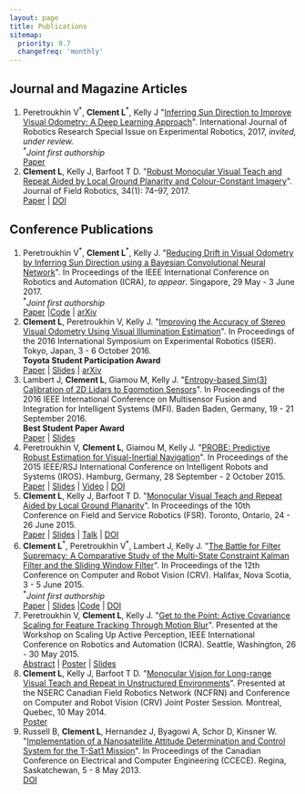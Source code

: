 ```yaml
---
layout: page
title: Publications
sitemap:
  priority: 0.7
  changefreq: 'monthly'
---
```


<div class="pub-list">

<h2>Journal and Magazine Articles</h2>
<ol class="start">

<li> Peretroukhin V<sup>*</sup>, <b>Clement L</b><sup>*</sup>, Kelly J "<u>Inferring Sun Direction to Improve Visual Odometry: A Deep Learning Approach</u>". International Journal of Robotics Research Special Issue on Experimental Robotics, 2017, <i>invited, under review.</i> <br/>
<sup>*</sup><i>Joint first authorship</i><br/>
<a href="{{ site.url }}/assets/docs/ijrr2017_sunBCNNVO_paper.pdf"><i class="fa fa-file-text-o fa-fw"></i> Paper</a>
</li>

<li> <b>Clement L</b>, Kelly J, Barfoot T D. "<u>Robust Monocular Visual Teach and Repeat Aided by Local Ground Planarity and Colour-Constant Imagery</u>". Journal of Field Robotics, 34(1): 74–97, 2017.<br/>
<a href="{{ site.url }}/assets/docs/jfr2016_monoVTR_paper.pdf"><i class="fa fa-file-text-o fa-fw"></i> Paper</a>
| <a href="http://dx.doi.org/10.1002/rob.21655"><i class="fa fa-external-link fa-fw"></i> DOI</a>
</li>

</ol>

<h2>Conference Publications</h2>
<ol class="continue">

<li> Peretroukhin V<sup>*</sup>, <b>Clement L</b><sup>*</sup>, Kelly J. "<u>Reducing Drift in Visual Odometry by Inferring Sun Direction using a Bayesian Convolutional Neural Network</u>". In Proceedings of the IEEE International Conference on Robotics and Automation (ICRA), <i>to appear</i>. Singapore, 29 May - 3 June 2017.<br/>
<sup>*</sup><i>Joint first authorship</i><br/>
<a href="{{ site.url }}/assets/docs/icra2017_sunbcnn_paper.pdf"><i class="fa fa-file-text-o fa-fw"></i> Paper</a>
|<a href="https://github.com/utiasSTARS/sun-bcnn-vo"><i class="fa fa-code-fork fa-fw"></i>Code</a>
| <a href="https://arxiv.org/abs/1609.05993"><i class="fa fa-external-link fa-fw"></i> arXiv</a>

<li> <b>Clement L</b>, Peretroukhin V, Kelly J. "<u>Improving the Accuracy of Stereo Visual Odometry Using Visual Illumination Estimation</u>". In Proceedings of the 2016 International Symposium on Experimental Robotics (ISER). Tokyo, Japan, 3 - 6 October 2016.<br/>
<b>Toyota Student Participation Award</b><br/>
<a href="{{ site.url }}/assets/docs/iser2016_sunVO_paper.pdf"><i class="fa fa-file-text-o fa-fw"></i> Paper</a>
| <a href="{{ site.url }}/assets/docs/iser2016_sunVO_slides.pdf"><i class="fa fa-television fa-fw"></i> Slides</a>
| <a href="https://arxiv.org/abs/1609.04705"><i class="fa fa-external-link fa-fw"></i> arXiv</a>

<li> Lambert J, <b>Clement L</b>, Giamou M, Kelly J. "<u>Entropy-based Sim(3) Calibration of 2D Lidars to Egomotion Sensors</u>". In Proceedings of the 2016 IEEE International Conference on Multisensor Fusion and Integration for Intelligent Systems (MFI). Baden Baden, Germany, 19 - 21 September 2016.<br/>
<b>Best Student Paper Award</b><br/>
<a href="{{ site.url }}/assets/docs/mfi2016_entropy_paper.pdf"><i class="fa fa-file-text-o fa-fw"></i> Paper</a>
| <a href="{{ site.url }}/assets/docs/mfi2016_entropy_slides.pdf"><i class="fa fa-television fa-fw"></i> Slides</a>

<li> Peretroukhin V, <b>Clement L</b>, Giamou M, Kelly J. "<u>PROBE: Predictive Robust Estimation for Visual-Inertial Navigation</u>". In Proceedings of the 2015 IEEE/RSJ International Conference on Intelligent Robots and Systems (IROS). Hamburg, Germany, 28 September - 2 October 2015.<br/>
<a href="{{ site.url }}/assets/docs/iros2015_PROBE_paper.pdf"><i class="fa fa-file-text-o fa-fw"></i> Paper</a>
| <a href="{{ site.url }}/assets/docs/iros2015_PROBE_slides.pdf"><i class="fa fa-television fa-fw"></i> Slides</a>
| <a href="https://youtu.be/0YmdVJ0Be3Q"><i class="fa fa-film fa-fw"></i> Video</a>
| <a href="http://dx.doi.org/10.1109/IROS.2015.7353890"><i class="fa fa-external-link fa-fw"></i> DOI</a>
</li>

<li> <b>Clement L</b>, Kelly J, Barfoot T D. "<u>Monocular Visual Teach and Repeat Aided by Local Ground Planarity</u>". In Proceedings of the 10th Conference on Field and Service Robotics (FSR). Toronto, Ontario, 24 - 26 June 2015.<br/>
<a href="{{ site.url }}/assets/docs/fsr2015_monoVTR_paper.pdf"><i class="fa fa-file-text-o fa-fw"></i> Paper</a>
| <a href="{{ site.url }}/assets/docs/fsr2015_monoVTR_slides.pdf"><i class="fa fa-television fa-fw"></i> Slides</a>
| <a href="https://youtu.be/FU6KeWgwrZ4"><i class="fa fa-film fa-fw"></i> Talk</a>
| <a href="http://dx.doi.org/10.1007/978-3-319-27702-8_36"><i class="fa fa-external-link fa-fw"></i> DOI</a>
</li>

<li> <b>Clement L</b><sup>*</sup>, Peretroukhin V<sup>*</sup>, Lambert J, Kelly J. "<u>The Battle for Filter Supremacy: A Comparative Study of the Multi-State Constraint Kalman Filter and the Sliding Window Filter</u>". In Proceedings of the 12th Conference on Computer and Robot Vision (CRV). Halifax, Nova Scotia, 3 - 5 June 2015.<br/>
<sup>*</sup><i>Joint first authorship</i><br/>
<a href="{{ site.url }}/assets/docs/crv2015_battle_paper.pdf"><i class="fa fa-file-text-o fa-fw"></i> Paper</a>
| <a href="{{ site.url }}/assets/docs/crv2015_battle_slides.pdf"><i class="fa fa-television fa-fw"></i> Slides</a>
|<a href="https://github.com/utiasSTARS/msckf-swf-comparison"><i class="fa fa-code-fork fa-fw"></i>Code</a>
| <a href="http://dx.doi.org/10.1109/CRV.2015.11"><i class="fa fa-external-link fa-fw"></i> DOI</a>
</li>

<li> Peretroukhin V, <b>Clement L</b>, Kelly J. "<u>Get to the Point: Active Covariance Scaling for Feature Tracking Through Motion Blur</u>". Presented at the Workshop on Scaling Up Active Perception, IEEE International Conference on Robotics and Automation (ICRA). Seattle, Washington, 26 - 30 May 2015.<br/>
<a href="{{ site.url }}/assets/docs/icra2015_blur_abstract.pdf"><i class="fa fa-file-text-o fa-fw"></i> Abstract</a>
| <a href="{{ site.url }}/assets/docs/icra2015_blur_poster.pdf"><i class="fa fa-image fa-fw"></i> Poster</a>
| <a href="{{ site.url }}/assets/docs/icra2015_blur_slides.pdf"><i class="fa fa-television fa-fw"></i> Slides</a>
</li>

<li> <b>Clement L</b>, Kelly J, Barfoot T D. "<u>Monocular Vision for Long-range Visual Teach and Repeat in Unstructured Environments</u>". Presented at the NSERC Canadian Field Robotics Network (NCFRN) and Conference on Computer and Robot Vision (CRV) Joint Poster Session. Montreal, Quebec, 10 May 2014.<br/>
<a href="{{ site.url }}/assets/docs/ncfrn2014_monoVTR_poster.pdf"><i class="fa fa-image fa-fw"></i> Poster</a>
</li>

<li> Russell B, <b>Clement L</b>, Hernandez J, Byagowi A, Schor D, Kinsner W. "<u>Implementation of a Nanosatellite Attitude Determination and Control System for the T-Sat1 Mission</u>". In Proceedings of the Canadian Conference on Electrical and Computer Engineering (CCECE). Regina, Saskatchewan, 5 - 8 May 2013. <br/>
<a href="http://dx.doi.org/10.1109/CCECE.2013.6567796"><i class="fa fa-external-link fa-fw"></i> DOI</a>
</li>